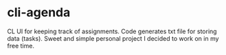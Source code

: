 # cli-agenda
CL UI for keeping track of assignments. Code generates txt file for storing data (tasks). Sweet and simple personal project I decided to work on in my free time. 
